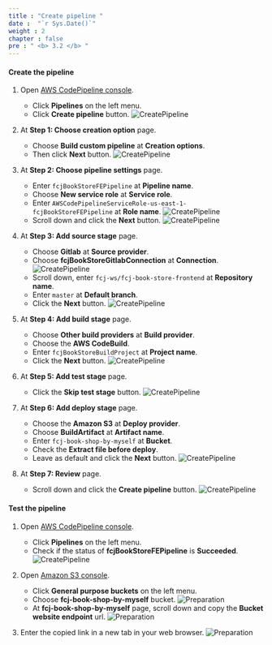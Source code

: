 ```yaml
---
title : "Create pipeline "
date :  "`r Sys.Date()`" 
weight : 2
chapter : false
pre : " <b> 3.2 </b> "
---
```


#### Create the pipeline

1. Open [AWS CodePipeline console](https://us-east-1.console.aws.amazon.com/codesuite/codepipeline/start?region=us-east-1).
    - Click **Pipelines** on the left menu.
    - Click **Create pipeline** button.
      ![CreatePipeline](https://chaunguyen3rd.github.io/000084-Book-store-CI-CD-with-Code-Pipeline/images/temp/1/45.png?width=90pc)

2. At **Step 1: Choose creation option** page.
    - Choose **Build custom pipeline** at **Creation options**.
    - Then click **Next** button.
      ![CreatePipeline](https://chaunguyen3rd.github.io/000084-Book-store-CI-CD-with-Code-Pipeline/images/temp/1/20.png?width=90pc)

3. At **Step 2: Choose pipeline settings** page.
    - Enter ``fcjBookStoreFEPipeline`` at **Pipeline name**.
    - Choose **New service role** at **Service role**.
    - Enter ``AWSCodePipelineServiceRole-us-east-1-fcjBookStoreFEPipeline`` at **Role name**.
      ![CreatePipeline](https://chaunguyen3rd.github.io/000084-Book-store-CI-CD-with-Code-Pipeline/images/temp/1/47.png?width=90pc)
    - Scroll down and click the **Next** button.
      ![CreatePipeline](https://chaunguyen3rd.github.io/000084-Book-store-CI-CD-with-Code-Pipeline/images/temp/1/48.png?width=90pc)

4. At **Step 3: Add source stage** page.
    - Choose **Gitlab** at **Source provider**.
    - Choose **fcjBookStoreGitlabConnection** at **Connection**.
      ![CreatePipeline](https://chaunguyen3rd.github.io/000084-Book-store-CI-CD-with-Code-Pipeline/images/temp/1/49.png?width=90pc)
    - Scroll down, enter ``fcj-ws/fcj-book-store-frontend`` at **Repository name**.
    - Enter ``master`` at **Default branch**.
    - Click the **Next** button.
      ![CreatePipeline](https://chaunguyen3rd.github.io/000084-Book-store-CI-CD-with-Code-Pipeline/images/temp/1/50.png?width=90pc)

5. At **Step 4: Add build stage** page.
    - Choose **Other build providers** at **Build provider**.
    - Choose the **AWS CodeBuild**.
    - Enter ``fcjBookStoreBuildProject`` at **Project name**.
    - Click the **Next** button.
      ![CreatePipeline](https://chaunguyen3rd.github.io/000084-Book-store-CI-CD-with-Code-Pipeline/images/temp/1/51.png?width=90pc)

6. At **Step 5: Add test stage** page.
    - Click the **Skip test stage** button.
      ![CreatePipeline](https://chaunguyen3rd.github.io/000084-Book-store-CI-CD-with-Code-Pipeline/images/temp/1/33.png?width=90pc)

7. At **Step 6: Add deploy stage** page.
    - Choose the **Amazon S3** at **Deploy provider**.
    - Choose **BuildArtifact** at **Artifact name**.
    - Enter ``fcj-book-shop-by-myself`` at **Bucket**.
    - Check the **Extract file before deploy**.
    - Leave as default and click the **Next** button.
      ![CreatePipeline](https://chaunguyen3rd.github.io/000084-Book-store-CI-CD-with-Code-Pipeline/images/temp/1/52.png?width=90pc)

8. At **Step 7: Review** page.
    - Scroll down and click the **Create pipeline** button.
      ![CreatePipeline](https://chaunguyen3rd.github.io/000084-Book-store-CI-CD-with-Code-Pipeline/images/temp/1/53.png?width=90pc)

#### Test the pipeline

1. Open [AWS CodePipeline console](https://us-east-1.console.aws.amazon.com/codesuite/codepipeline/start?region=us-east-1).
    - Click **Pipelines** on the left menu.
    - Check if the status of **fcjBookStoreFEPipeline** is **Succeeded**.
      ![CreatePipeline](https://chaunguyen3rd.github.io/000084-Book-store-CI-CD-with-Code-Pipeline/images/temp/1/54.png?width=90pc)

2. Open [Amazon S3 console](https://s3.console.aws.amazon.com/s3/buckets?region=us-east-1).
    - Click **General purpose buckets** on the left menu.
    - Choose **fcj-book-shop-by-myself** bucket.
      ![Preparation](https://chaunguyen3rd.github.io/000084-Book-store-CI-CD-with-Code-Pipeline/images/temp/1/3.png?width=90pc)
    - At **fcj-book-shop-by-myself** page, scroll down and copy the **Bucket website endpoint** url.
      ![Preparation](https://chaunguyen3rd.github.io/000084-Book-store-CI-CD-with-Code-Pipeline/images/temp/1/4.png?width=90pc)

3. Enter the copied link in a new tab in your web browser.
    ![Preparation](https://chaunguyen3rd.github.io/000084-Book-store-CI-CD-with-Code-Pipeline/images/temp/1/5.png?width=90pc)
